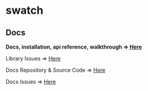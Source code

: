 # swatch

## Docs

**Docs, installation, api reference, walkthrough => [Here](https://swatch.dev)**

Library Issues => [Here](https://github.com/fwrlines/swatch/issues)

Docs Repository & Source Code => [Here](https://github.com/fwrlines/swatch-docs)

Docs Issues => [Here](https://github.com/fwrlines/swatch-docs/issues)
